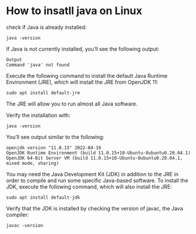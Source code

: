 # How to insatll java on Linux
 
check if Java is already installed:
```
java -version
```
    

If Java is not currently installed, you’ll see the following output:
```
Output
Command 'java' not found
```

Execute the following command to install the default Java Runtime Environment (JRE), which will install the JRE from OpenJDK 11:

```
sudo apt install default-jre
```
    
The JRE will allow you to run almost all Java software.

Verify the installation with:
```
java -version
```
    
You’ll see output similar to the following:
```
openjdk version "11.0.15" 2022-04-19
OpenJDK Runtime Environment (build 11.0.15+10-Ubuntu-0ubuntu0.20.04.1)
OpenJDK 64-Bit Server VM (build 11.0.15+10-Ubuntu-0ubuntu0.20.04.1, mixed mode, sharing)
```

You may need the Java Development Kit (JDK) in addition to the JRE in order to compile and run some specific Java-based software. To install the JDK, execute the following command, which will also install the JRE:
```
sudo apt install default-jdk
```


Verify that the JDK is installed by checking the version of javac, the Java compiler:

```
javac -version
```

